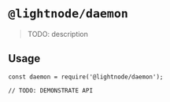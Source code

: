 # `@lightnode/daemon`

> TODO: description

## Usage

```
const daemon = require('@lightnode/daemon');

// TODO: DEMONSTRATE API
```
